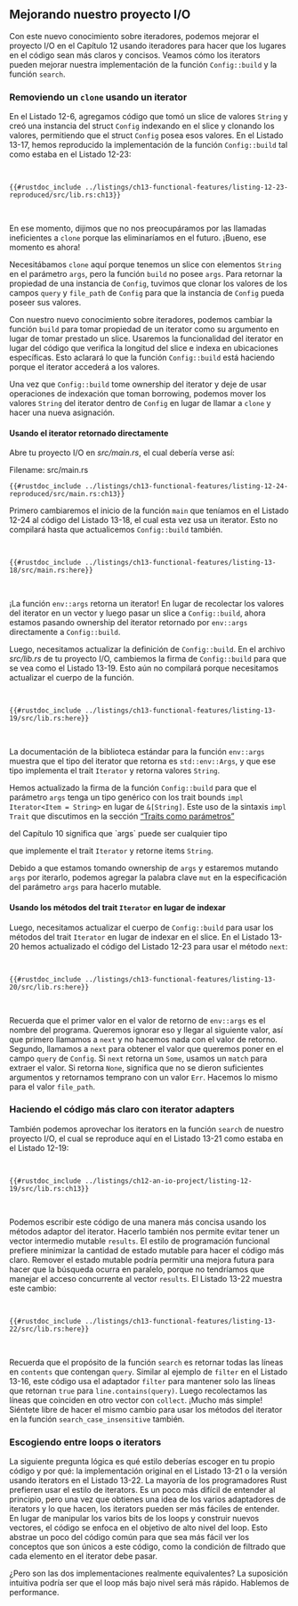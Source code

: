## Mejorando nuestro proyecto I/O

Con este nuevo conocimiento sobre iteradores, podemos mejorar el proyecto I/O
en el Capítulo 12 usando iteradores para hacer que los lugares en el código
sean más claros y concisos. Veamos cómo los iterators pueden mejorar nuestra
implementación de la función `Config::build` y la función `search`.

### Removiendo un `clone` usando un iterator

En el Listado 12-6, agregamos código que tomó un slice de valores `String` y
creó una instancia del struct `Config` indexando en el slice y clonando
los valores, permitiendo que el struct `Config` posea esos valores. En el
Listado 13-17, hemos reproducido la implementación de la función `Config::build`
tal como estaba en el Listado 12-23:

<Listing number="13-17" file-name="src/lib.rs" caption="Reproducción de la función `Config::build` del Listing 12-23">

```rust,ignore
{{#rustdoc_include ../listings/ch13-functional-features/listing-12-23-reproduced/src/lib.rs:ch13}}
```

</Listing>

En ese momento, dijimos que no nos preocupáramos por las llamadas ineficientes
a `clone` porque las eliminaríamos en el futuro. ¡Bueno, ese momento es ahora!

Necesitábamos `clone` aquí porque tenemos un slice con elementos `String` en el
parámetro `args`, pero la función `build` no posee `args`. Para retornar la
propiedad de una instancia de `Config`, tuvimos que clonar los valores de los
campos `query` y `file_path` de `Config` para que la instancia de `Config`
pueda poseer sus valores.

Con nuestro nuevo conocimiento sobre iteradores, podemos cambiar la función
`build` para tomar propiedad de un iterator como su argumento en lugar de
tomar prestado un slice. Usaremos la funcionalidad del iterator en lugar del
código que verifica la longitud del slice e indexa en ubicaciones específicas.
Esto aclarará lo que la función `Config::build` está haciendo porque el
iterator accederá a los valores.

Una vez que `Config::build` tome ownership del iterator y deje de usar
operaciones de indexación que toman borrowing, podemos mover los valores
`String` del iterator dentro de `Config` en lugar de llamar a `clone` y hacer
una nueva asignación.

#### Usando el iterator retornado directamente

Abre tu proyecto I/O en _src/main.rs_, el cual debería verse así:

<span class="filename">Filename: src/main.rs</span>

```rust,ignore
{{#rustdoc_include ../listings/ch13-functional-features/listing-12-24-reproduced/src/main.rs:ch13}}
```

Primero cambiaremos el inicio de la función `main` que teníamos en el Listado
12-24 al código del Listado 13-18, el cual esta vez usa un iterator. Esto no
compilará hasta que actualicemos `Config::build` también.

<Listing number="13-18" file-name="src/main.rs" caption="Pasando el valor de retorno de `env::args` a `Config::build`">

```rust,ignore,does_not_compile
{{#rustdoc_include ../listings/ch13-functional-features/listing-13-18/src/main.rs:here}}
```

</Listing>

¡La función `env::args` retorna un iterator! En lugar de recolectar los valores
del iterator en un vector y luego pasar un slice a `Config::build`, ahora
estamos pasando ownership del iterator retornado por `env::args` directamente a
`Config::build`.

Luego, necesitamos actualizar la definición de `Config::build`. En el archivo
_src/lib.rs_ de tu proyecto I/O, cambiemos la firma de `Config::build` para que
se vea como el Listado 13-19. Esto aún no compilará porque necesitamos
actualizar el cuerpo de la función.

<Listing number="13-19" file-name="src/lib.rs" caption="Actualizando la firma de `Config::build` para esperar un iterator">

```rust,ignore,does_not_compile
{{#rustdoc_include ../listings/ch13-functional-features/listing-13-19/src/lib.rs:here}}
```

</Listing>

La documentación de la biblioteca estándar para la función `env::args` muestra
que el tipo del iterator que retorna es `std::env::Args`, y que ese tipo
implementa el trait `Iterator` y retorna valores `String`.

Hemos actualizado la firma de la función `Config::build` para que el parámetro
`args` tenga un tipo genérico con los trait bounds
`impl Iterator<Item = String>` en lugar de `&[String]`. Este uso de la sintaxis
`impl Trait` que discutimos en la sección [“Traits como parámetros”][impl-trait]

<!-- ignore --> del Capítulo 10 significa que `args` puede ser cualquier tipo

que implemente el trait `Iterator` y retorne items `String`.

Debido a que estamos tomando ownership de `args` y estaremos mutando `args`
por iterarlo, podemos agregar la palabra clave `mut` en la especificación del
parámetro `args` para hacerlo mutable.

#### Usando los métodos del trait `Iterator` en lugar de indexar

Luego, necesitamos actualizar el cuerpo de `Config::build` para usar los
métodos del trait `Iterator` en lugar de indexar en el slice. En el Listado
13-20 hemos actualizado el código del Listado 12-23 para usar el método `next`:

<Listing number="13-20" file-name="src/lib.rs" caption="Cambiando el cuerpo de `Config::build` para usar métodos de iterator">

```rust,noplayground
{{#rustdoc_include ../listings/ch13-functional-features/listing-13-20/src/lib.rs:here}}
```

</Listing>

Recuerda que el primer valor en el valor de retorno de `env::args` es el nombre
del programa. Queremos ignorar eso y llegar al siguiente valor, así que
primero llamamos a `next` y no hacemos nada con el valor de retorno. Segundo,
llamamos a `next` para obtener el valor que queremos poner en el campo `query`
de `Config`. Si `next` retorna un `Some`, usamos un `match` para extraer el
valor. Si retorna `None`, significa que no se dieron suficientes argumentos y
retornamos temprano con un valor `Err`. Hacemos lo mismo para el valor
`file_path`.

### Haciendo el código más claro con iterator adapters

También podemos aprovechar los iterators en la función `search` de nuestro
proyecto I/O, el cual se reproduce aquí en el Listado 13-21 como estaba en el
Listado 12-19:

<Listing number="13-21" file-name="src/lib.rs" caption="La implementación de la función `search` del Listing 12-19">

```rust,ignore
{{#rustdoc_include ../listings/ch12-an-io-project/listing-12-19/src/lib.rs:ch13}}
```

</Listing>

Podemos escribir este código de una manera más concisa usando los métodos
adaptor del iterator. Hacerlo también nos permite evitar tener un vector
intermedio mutable `results`. El estilo de programación funcional prefiere
minimizar la cantidad de estado mutable para hacer el código más claro. Remover
el estado mutable podría permitir una mejora futura para hacer que la búsqueda
ocurra en paralelo, porque no tendríamos que manejar el acceso concurrente al
vector `results`. El Listado 13-22 muestra este cambio:

<Listing number="13-22" file-name="src/lib.rs" caption="Utilizando método iterator adaptor en la implementación de la función `search`">

```rust,ignore
{{#rustdoc_include ../listings/ch13-functional-features/listing-13-22/src/lib.rs:here}}
```

</Listing>

Recuerda que el propósito de la función `search` es retornar todas las líneas
en `contents` que contengan `query`. Similar al ejemplo de `filter` en el
Listado 13-16, este código usa el adaptador `filter` para mantener solo las
líneas que retornan `true` para `line.contains(query)`. Luego recolectamos las
líneas que coinciden en otro vector con `collect`. ¡Mucho más simple! Siéntete
libre de hacer el mismo cambio para usar los métodos del iterator en la función
`search_case_insensitive` también.

### Escogiendo entre loops o iterators

La siguiente pregunta lógica es qué estilo deberías escoger en tu propio código
y por qué: la implementación original en el Listado 13-21 o la versión usando
iterators en el Listado 13-22. La mayoría de los programadores Rust prefieren
usar el estilo de iterators. Es un poco más difícil de entender al principio,
pero una vez que obtienes una idea de los varios adaptadores de iterators y lo
que hacen, los iterators pueden ser más fáciles de entender. En lugar de
manipular los varios bits de los loops y construir nuevos vectores, el código
se enfoca en el objetivo de alto nivel del loop. Esto abstrae un poco del
código común para que sea más fácil ver los conceptos que son únicos a este
código, como la condición de filtrado que cada elemento en el iterator debe
pasar.

¿Pero son las dos implementaciones realmente equivalentes? La suposición
intuitiva podría ser que el loop más bajo nivel será más rápido. Hablemos de
performance.

[impl-trait]: ch10-02-traits.html#traits-como-parametros
